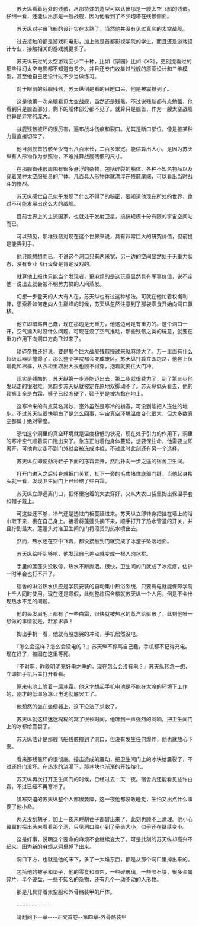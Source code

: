 <div class="read-content j_readContent" id="">
                <p>　　苏天纵看着远处的残骸，从那特殊的造型可以认出那是一艘太空飞船的残骸。仔细一看，还能认出那是一艘战舰，因为他看到了不少炮塔在残骸侧面。<p>　　苏天纵对宇宙飞船的设计实在太熟了，当然他并没有见过真实的太空战舰。<p>　　过去接触的都是游戏和电影，加上他是首都影视学院的学生，而且还是游戏设计专业，接触相关的游戏就更多了。<p>　　苏天纵玩过的太空游戏至少二十种，比如《家园》比如《X3》，更别提看过的那些科幻太空电影都不知道有多少。并且还专门收集过战舰的原画设计和三维模型，甚至他自己还设计过不少当做练习。<p>　　对于眼前的战舰残骸，苏天纵倒是看的目瞪口呆，他是被震撼到了。<p>　　这是他第一次亲眼看见太空战舰，虽然还是残骸。不过说残骸都有点勉强，他看到只是舰首部分，剩下的船体部分都不见了。就算只是舰首，作为一艘太空战舰也算是异常的庞大。<p>　　战舰残骸被坏的很厉害，遍布战斗伤痕和裂口。尤其是断口部位，像是被某种力量直接切碎了。<p>　　他目测舰首残骸至少有七八百米长，二百多米宽。能估算出大小，是因为苏天纵有人形物作为参照物，不难推算战舰残骸的尺寸。<p>　　在那舰首残骸周围有很多悬浮的杂物，包括碎裂的船体、各种不知名物品以及穿着某种太空服船员的尸体。几百具人形物体就漂浮在残骸尾端，可以看出当时战斗的惨烈。<p>　　苏天纵感觉自己似乎发现了什么不得了的秘密，要知道他现在所处的世界，绝对不可能发展出这么大的战舰。<p>　　目前世界上的主流国家，也就处于发射卫星，搞搞规模十分有限的宇宙空间站而已。<p>　　可以预见，那堆残骸对现在这个世界来说，具有非常巨大的研究价值，但前提是能弄到手。<p>　　他只能想想而已，不说这个洞口只有两米宽，另一边的空间显然处于无重力状态，没有专业飞行设备是肯定没戏的。<p>　　就算他上报也只能当个发现者，更麻烦的是这玩意显然具有军事价值，说不定他一说出去就会被不明势力搞的人间蒸发。<p>　　幻想一步登天的人大有人在，苏天纵也有过这种想法。可就在他忙着权衡利弊，思索着如何走向人生巅峰的时候，苏天纵忽然注意到了那袋零食开始向洞口飘移。<p>　　他立即暗骂自己蠢，现在那边是无重力，他这边可是有重力的。这个洞口一开，空气涌入时没什么问题。可现在没了空气推动，那些残骸之类的玩意，就要在重力作用下向洞口方向飞过来了。<p>　　琐碎杂物还好说，要是那个巨大战舰残骸撞过来就麻烦大了。万一里面有什么超级武器给撞爆了，那么整个学院都会变成废区。苏天纵打算立即跑路，他套上保暖靴和棉裤，从衣柜里取出大衣也顾不得穿，抱着就要往大门冲。<p>　　现实是残酷的，苏天纵第一步还能迈出去，第二步就很费力了，到了第三步他发现走的很艰难。第四步苏天纵就被定在原地双脚动不了。苏天纵低头看去，他的鞋裤上全是白霜，裤子已经冻硬了，鞋子更是被冻黏在地上。<p>　　这寒冷来的有点莫名其妙，室外虽然是寒冷的初春，可没到能把人冻住的地步。不过苏天纵很快明白了是怎么回事，宇宙真空环境温度变化很大，但大多数真空都属于绝对零度。<p>　　恐怕这个洞里的真空环境就是温度极低的状况，现在处于引力的作用下，洞里的寒冷空气顺着洞口跑出来了。急冻正沿着他身体蔓延，想要保住命，他需要立即离开。可他肯定走不到门外就会被冻成冰棍，不过此时此刻还有另一个选择。<p>　　苏天纵立即使劲将鞋子下面的冻霜弄开，然后扑向一步之遥的宿舍卫生间。<p>　　打开门进入之后转身就把门关紧，扯下一旁的毛巾堵住底部门缝。当他起身抬头就一看，发现卫生间门上已经结了些白霜。<p>　　苏天纵立即远离门口，把怀里抱着的大衣穿好，又从大衣口袋里掏出保温手套和帽子戴上。<p>　　可这些还不够，冷气还是透过门板蔓延进来。苏天纵立即转身把挂在墙上的浴巾取下来，裹在自己身上。接着将莲蓬头摘下来，顺手打开了热水管道的开关，并且拧到最大。莲蓬头对准卫生间的门将滚烫的热水喷出去。<p>　　然而，热水还在空中飞着，都没接触到门就变成了冰渣子坠落地面。<p>　　苏天纵给吓到够呛，他发现自己差点就变成一根人肉冰棍。<p>　　手里的莲蓬头没敢停，热水不断抛洒。很快，卫生间的门就成了冰疙瘩，估计一时半会也打不开了。<p>　　宿舍的淋浴热水供应是学院安装的自动集中热浴系统，只要有电就能保障学院上千人同时使用。现在还是寒假，此刻整栋宿舍楼就苏天纵一个人用，倒是不会出现热水不足的问题。<p>　　他的头发眉毛上都有了一些白霜，很快就被热水的蒸汽给驱散了。此刻他唯一想做的事情就是，赶紧求救！<p>　　掏出手机一看，他就有股想哭的冲动，手机居然没电。<p>　　『怎么会这样？怎么会没电的？』苏天纵不停骂自己蠢，手机都不记得充电。现在好了，被困在这里等死。<p>　　『不对啊，昨晚明明充好电才睡的。现在怎么会没有电？』苏天纵转念一想，立即把手机后盖打开看看。<p>　　原来电池上附着一层冰霜。他这才想起手机电池是不能在太冷的环境下工作的，刚才的低温急冻让电池彻底罢工了。<p>　　他颓然的坐在坐便器上，这下没法子求救了。<p>　　苏天纵就这样迷迷糊糊的窝了很长时间，他听到一声强烈的闷响，把卫生间门上的冰都给震裂了。<p>　　苏天纵估计是那艘飞船残骸撞到了洞口，但没有发生任何爆炸，他也就放心下来。<p>　　看来那残骸坏的很彻底。撞击造成的震动，把卫生间门上的冰块给震裂了，不过还好门没坏。在热水的浇灌下，那冰块也渐渐的开始熔化。<p>　　苏天纵再次打开卫生间门的时候，已经过去一天一夜。宿舍内还能看见些许白霜，不过已经不再寒冷了。<p>　　饥寒交迫的苏天纵整个人都很萎靡，这一夜他都没敢睡觉，生怕又出点什么事要了他小命。<p>　　两天没刮胡子，加上一夜未睡胡茬子都冒出来了，此刻也顾不上清理。他小心翼翼的探出头来看看那个洞，只见洞口缩小到了拳头大小，似乎还在继续变小。<p>　　这是好事，说明这个要命的麻烦不会继续变大了。可是此刻的苏天纵却高兴不起来，因为新的麻烦从洞里掉了出来。<p>　　洞口下方，也就是他的床下，多了一大堆东西，都是从那个洞口里掉出来的。<p>　　包括他的被子和垫子，他的零食和窗帘，一些碎玻璃，一些陨石块，很多金属碎片，半个硬盘，一些不知名的杂物，还有几个一动不动的人形物。<p>　　那是几具穿着太空服和外骨骼装甲的尸体。<p>　　……………………<p>　　请翻阅下一章----正文首卷--第四章-外骨骼装甲<p>　　<p> 
            </div>